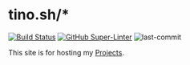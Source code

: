 # tino.sh/*

[![Build Status](https://jenkins.tino.sh/buildStatus/icon?job=tino.sh%2Fmaster)](https://jenkins.tino.sh/job/tino.sh/job/master/)
[![GitHub Super-Linter](https://github.com/tinoschroeter/tino.sh/workflows/Lint%20Code%20Base/badge.svg)](https://github.com/tinoschroeter/tino.sh/actions/workflows/linter.yml)
![last-commit](https://img.shields.io/github/last-commit/tinoschroeter/tino.sh.svg?style=flat)

This site is for hosting my [Projects](https://tino.sh/projects).
